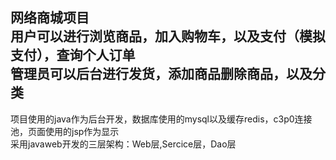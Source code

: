 网络商城项目<br>
用户可以进行浏览商品，加入购物车，以及支付（模拟支付），查询个人订单<br>
管理员可以后台进行发货，添加商品删除商品，以及分类<br>
-------------------------------------------------------
项目使用的java作为后台开发，数据库使用的mysql以及缓存redis，c3p0连接池，页面使用的jsp作为显示<br>
采用javaweb开发的三层架构：Web层,Sercice层，Dao层
